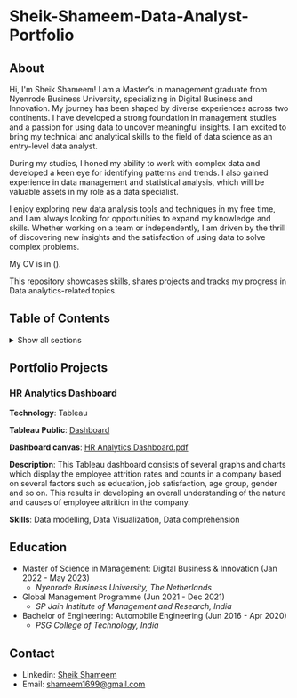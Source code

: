 # Sheik-Shameem-Data-Analyst-Portfolio

## About 
Hi, I'm Sheik Shameem! I am a Master’s in management graduate from Nyenrode Business University, specializing in Digital Business and Innovation. My journey has been shaped by diverse experiences across two continents. I have developed a strong foundation in management studies and a passion for using data to uncover meaningful insights. I am excited to bring my technical and analytical skills to the field of data science as an entry-level data analyst.

During my studies, I honed my ability to work with complex data and developed a keen eye for identifying patterns and trends. I also gained experience in data management and statistical analysis, which will be valuable assets in my role as a data specialist.

I enjoy exploring new data analysis tools and techniques in my free time, and I am always looking for opportunities to expand my knowledge and skills. Whether working on a team or independently, I am driven by the thrill of discovering new insights and the satisfaction of using data to solve complex problems.

My CV is in ().

This repository showcases skills, shares projects and tracks my progress in Data analytics-related topics.

## Table of Contents 

<details> 

<summary> Show all sections </summary>

- [About](https://github.com/Shameem06/Sheik-Shameem-Data-Analyst-Portfolio#about)

- [Portfolio Projects](https://github.com/Shameem06/Sheik-Shameem-Data-Analyst-Portfolio#portfolio-projects)

- [Education](https://github.com/Shameem06/Sheik-Shameem-Data-Analyst-Portfolio#education)

- [Contact](https://github.com/Shameem06/Sheik-Shameem-Data-Analyst-Portfolio#contact)
</details>

## Portfolio Projects 

### HR Analytics Dashboard

**Technology**: Tableau

**Tableau Public**: [Dashboard](https://public.tableau.com/views/HRData-AnalyticsDashboard/HRAnalyticsDashboard?:language=en-US&:display_count=n&:origin=viz_share_link)

**Dashboard canvas**: [HR Analytics Dashboard.pdf](https://github.com/Shameem06/Data-Analysis-Projects/blob/21b7472c63f7ad3748f4c06778525da8cc8a546e/HR%20Analytics%20Dashboard.pdf)

**Description**: This Tableau dashboard consists of several graphs and charts which display the employee attrition rates and counts in a company based on several factors such as education, job satisfaction, age group, gender and so on. This results in developing an overall understanding of the nature and causes of employee attrition in the company.

**Skills**: Data modelling, Data Visualization, Data comprehension


## Education
- Master of Science in Management: Digital Business & Innovation (Jan 2022 - May 2023)
  - _Nyenrode Business University, The Netherlands_ 
- Global Management Programme (Jun 2021 - Dec 2021)
  - _SP Jain Institute of Management and Research, India_ 
- Bachelor of Engineering: Automobile Engineering (Jun 2016 - Apr 2020)
  - _PSG College of Technology, India_ 

## Contact

- Linkedin: [Sheik Shameem](https://www.linkedin.com/in/sheik-shameem/)
- Email: [shameem1699@gmail.com](shameem1699@gmail.com)
